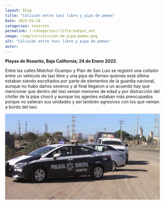 ```yaml
---
layout: blog
title: "Colisión entre taxi libre y pipa de pemex"
Date: 2022-01-24
categories: rosarito
permalink: /:categories/:title:output_ext
image: /img/cnr/colicion-de-pipa-pemex.png
alt: "Colisión entre taxi libre y pipa de pemex"
autor:
---
```


**Playas de Rosarito, Baja California; 24 de Enero 2022.** 

Entre las calles Melchor Ocampo y Plan de San Luis se registró una colisión entre un vehículo de taxi libre y una pipa de Pemex quienes está última estaban siendo escoltados por parte de elementos de la guardia nacional, aunque no hubo daños severos y al final llegaron a un acuerdo hay que mencionar que dentro del taxi venían menores de edad y por distracción del chófer de la pipa chocó y aunque los agentes estaban más preocupados porque no salieran sus unidades y así también agresivos con los que venían a bordo del taxi. 

<div id="carouselExampleSlidesOnly" class="carousel slide" data-ride="carousel">
  <div class="carousel-inner">
    <div class="carousel-item active">
       <img class="d-block w-100" src="/img/cnr/colicion-de-pipa-pemex.png" loading="lazy"  alt="Colisión entre taxi libre y pipa de pemex">
    </div>
  </div>
</div>